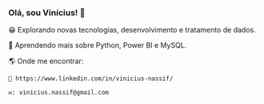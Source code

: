 ### Olá, sou Vinícius! 👋

😁 Explorando novas tecnologias, desenvolvimento e tratamento de dados.

🌱 Aprendendo mais sobre Python, Power BI e MySQL.

🌎 Onde me encontrar:

    💼 https://www.linkedin.com/in/vinicius-nassif/

    ✉️: vinicius.nassif@gmail.com
